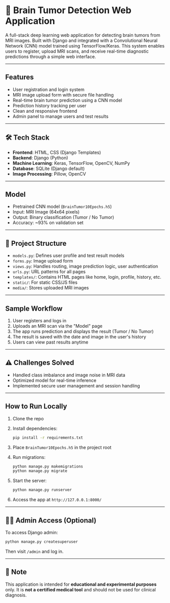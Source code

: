 
# 🧠 Brain Tumor Detection Web Application

A full-stack deep learning web application for detecting brain tumors from MRI images. Built with Django and integrated with a Convolutional Neural Network (CNN) model trained using TensorFlow/Keras. This system enables users to register, upload MRI scans, and receive real-time diagnostic predictions through a simple web interface.

---

## Features

- User registration and login system
- MRI image upload form with secure file handling
- Real-time brain tumor prediction using a CNN model
- Prediction history tracking per user
- Clean and responsive frontend
- Admin panel to manage users and test results

---

## 🛠 Tech Stack

- **Frontend**: HTML, CSS (Django Templates)
- **Backend**: Django (Python)
- **Machine Learning**: Keras, TensorFlow, OpenCV, NumPy
- **Database**: SQLite (Django default)
- **Image Processing**: Pillow, OpenCV

---

## Model

- Pretrained CNN model (`BrainTumor10Epochs.h5`)
- Input: MRI Image (64x64 pixels)
- Output: Binary classification (Tumor / No Tumor)
- Accuracy: ~93% on validation set

---

## 📁 Project Structure

- `models.py`: Defines user profile and test result models
- `forms.py`: Image upload form
- `views.py`: Handles routing, image prediction logic, user authentication
- `urls.py`: URL patterns for all pages
- `templates/`: Contains HTML pages like home, login, profile, history, etc.
- `static/`: For static CSS/JS files
- `media/`: Stores uploaded MRI images

---

## Sample Workflow

1. User registers and logs in
2. Uploads an MRI scan via the "Model" page
3. The app runs prediction and displays the result (Tumor / No Tumor)
4. The result is saved with the date and image in the user's history
5. Users can view past results anytime

---

## ⚠️ Challenges Solved

- Handled class imbalance and image noise in MRI data
- Optimized model for real-time inference
- Implemented secure user management and session handling

---

## How to Run Locally

1. Clone the repo
2. Install dependencies:
   ```bash
   pip install -r requirements.txt
   ```
3. Place `BrainTumor10Epochs.h5` in the project root
4. Run migrations:
   ```bash
   python manage.py makemigrations
   python manage.py migrate
   ```
5. Start the server:
   ```bash
   python manage.py runserver
   ```

6. Access the app at `http://127.0.0.1:8000/`

---

## 👨‍⚕️ Admin Access (Optional)

To access Django admin:
```bash
python manage.py createsuperuser
```

Then visit `/admin` and log in.

---

## 📌 Note

This application is intended for **educational and experimental purposes** only. It is **not a certified medical tool** and should not be used for clinical diagnosis.
